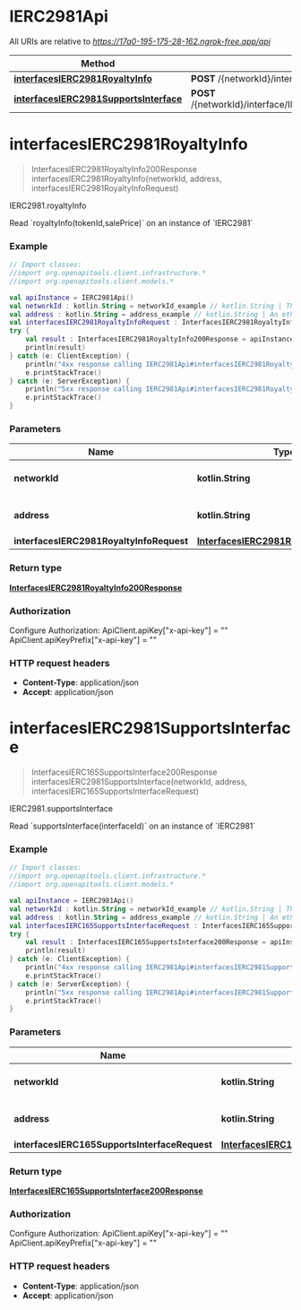 # IERC2981Api

All URIs are relative to *https://17a0-195-175-28-162.ngrok-free.app/api*

Method | HTTP request | Description
------------- | ------------- | -------------
[**interfacesIERC2981RoyaltyInfo**](IERC2981Api.md#interfacesIERC2981RoyaltyInfo) | **POST** /{networkId}/interface/IERC2981/read/{address}/royaltyInfo | IERC2981.royaltyInfo
[**interfacesIERC2981SupportsInterface**](IERC2981Api.md#interfacesIERC2981SupportsInterface) | **POST** /{networkId}/interface/IERC2981/read/{address}/supportsInterface | IERC2981.supportsInterface


<a id="interfacesIERC2981RoyaltyInfo"></a>
# **interfacesIERC2981RoyaltyInfo**
> InterfacesIERC2981RoyaltyInfo200Response interfacesIERC2981RoyaltyInfo(networkId, address, interfacesIERC2981RoyaltyInfoRequest)

IERC2981.royaltyInfo

Read &#x60;royaltyInfo(tokenId,salePrice)&#x60; on an instance of &#x60;IERC2981&#x60;

### Example
```kotlin
// Import classes:
//import org.openapitools.client.infrastructure.*
//import org.openapitools.client.models.*

val apiInstance = IERC2981Api()
val networkId : kotlin.String = networkId_example // kotlin.String | The network id
val address : kotlin.String = address_example // kotlin.String | An ethereum address
val interfacesIERC2981RoyaltyInfoRequest : InterfacesIERC2981RoyaltyInfoRequest =  // InterfacesIERC2981RoyaltyInfoRequest | 
try {
    val result : InterfacesIERC2981RoyaltyInfo200Response = apiInstance.interfacesIERC2981RoyaltyInfo(networkId, address, interfacesIERC2981RoyaltyInfoRequest)
    println(result)
} catch (e: ClientException) {
    println("4xx response calling IERC2981Api#interfacesIERC2981RoyaltyInfo")
    e.printStackTrace()
} catch (e: ServerException) {
    println("5xx response calling IERC2981Api#interfacesIERC2981RoyaltyInfo")
    e.printStackTrace()
}
```

### Parameters

Name | Type | Description  | Notes
------------- | ------------- | ------------- | -------------
 **networkId** | **kotlin.String**| The network id | [default to &quot;80001&quot;]
 **address** | **kotlin.String**| An ethereum address |
 **interfacesIERC2981RoyaltyInfoRequest** | [**InterfacesIERC2981RoyaltyInfoRequest**](InterfacesIERC2981RoyaltyInfoRequest.md)|  |

### Return type

[**InterfacesIERC2981RoyaltyInfo200Response**](InterfacesIERC2981RoyaltyInfo200Response.md)

### Authorization


Configure Authorization:
    ApiClient.apiKey["x-api-key"] = ""
    ApiClient.apiKeyPrefix["x-api-key"] = ""

### HTTP request headers

 - **Content-Type**: application/json
 - **Accept**: application/json

<a id="interfacesIERC2981SupportsInterface"></a>
# **interfacesIERC2981SupportsInterface**
> InterfacesIERC165SupportsInterface200Response interfacesIERC2981SupportsInterface(networkId, address, interfacesIERC165SupportsInterfaceRequest)

IERC2981.supportsInterface

Read &#x60;supportsInterface(interfaceId)&#x60; on an instance of &#x60;IERC2981&#x60;

### Example
```kotlin
// Import classes:
//import org.openapitools.client.infrastructure.*
//import org.openapitools.client.models.*

val apiInstance = IERC2981Api()
val networkId : kotlin.String = networkId_example // kotlin.String | The network id
val address : kotlin.String = address_example // kotlin.String | An ethereum address
val interfacesIERC165SupportsInterfaceRequest : InterfacesIERC165SupportsInterfaceRequest =  // InterfacesIERC165SupportsInterfaceRequest | 
try {
    val result : InterfacesIERC165SupportsInterface200Response = apiInstance.interfacesIERC2981SupportsInterface(networkId, address, interfacesIERC165SupportsInterfaceRequest)
    println(result)
} catch (e: ClientException) {
    println("4xx response calling IERC2981Api#interfacesIERC2981SupportsInterface")
    e.printStackTrace()
} catch (e: ServerException) {
    println("5xx response calling IERC2981Api#interfacesIERC2981SupportsInterface")
    e.printStackTrace()
}
```

### Parameters

Name | Type | Description  | Notes
------------- | ------------- | ------------- | -------------
 **networkId** | **kotlin.String**| The network id | [default to &quot;80001&quot;]
 **address** | **kotlin.String**| An ethereum address |
 **interfacesIERC165SupportsInterfaceRequest** | [**InterfacesIERC165SupportsInterfaceRequest**](InterfacesIERC165SupportsInterfaceRequest.md)|  |

### Return type

[**InterfacesIERC165SupportsInterface200Response**](InterfacesIERC165SupportsInterface200Response.md)

### Authorization


Configure Authorization:
    ApiClient.apiKey["x-api-key"] = ""
    ApiClient.apiKeyPrefix["x-api-key"] = ""

### HTTP request headers

 - **Content-Type**: application/json
 - **Accept**: application/json


